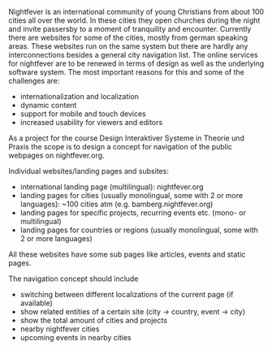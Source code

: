 Nightfever is an international community of young Christians from about 100 cities all over the world. In these cities they open churches during the night and invite passersby to a moment of tranquility and encounter.
Currently there are websites for some of the cities, mostly from german speaking areas. These websites run on the same system but there are hardly any interconnections besides a general city navigation list.
The online services for nightfever are to be renewed in terms of design as well as the underlying software system. The most important reasons for this and some of the challenges are:

* internationalization and localization
* dynamic content
* support for mobile and touch devices
* increased usability for viewers and editors

As a project for the course Design Interaktiver Systeme in Theorie und Praxis the scope is to design a concept for navigation of the public webpages on nightfever.org.

Individual websites/landing pages and subsites:

* international landing page (multilingual): nightfever.org
* landing pages for cities (usually monolingual, some with 2 or more languages): ~100 cities atm (e.g. bamberg.nightfever.org)
* landing pages for specific projects, recurring events etc. (mono- or multilingual)
* landing pages for countries or regions (usually monolingual, some with 2 or more languages)

All these websites have some sub pages like articles, events and static pages.

The navigation concept should include
* switching between different localizations of the current page (if available)
* show related entities of a certain site (city -> country, event -> city)
* show the total amount of cities and projects
* nearby nightfever cities
* upcoming events in nearby cities
